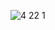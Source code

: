![4 22 1](https://cloud.githubusercontent.com/assets/17029783/14393450/fc06e16a-fd7b-11e5-8d54-a73faf4bd189.jpg)
